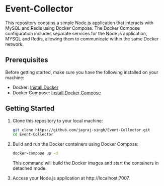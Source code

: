 # Event-Collector

This repository contains a simple Node.js application that interacts with MySQL and Redis using Docker Compose. The Docker Compose configuration includes separate services for the Node.js application, MYSQL and Redis, allowing them to communicate within the same Docker network.

## Prerequisites

Before getting started, make sure you have the following installed on your machine:

- Docker: [Install Docker](https://docs.docker.com/get-docker/)
- Docker Compose: [Install Docker Compose](https://docs.docker.com/compose/install/)

## Getting Started

1. Clone this repository to your local machine:

   ```bash
   git clone https://github.com/jagraj-singh/Event-Collector.git
   cd Event-Collector
   ```

2. Build and run the Docker containers using Docker Compose:

   ```bash
   docker-compose up -d
   ```

   This command will build the Docker images and start the containers in detached mode.

3. Access your Node.js application at http://localhost:7007.
